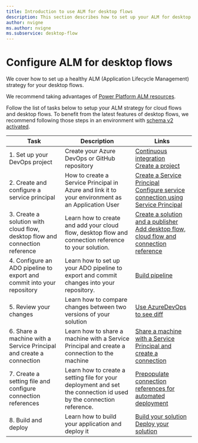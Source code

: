 ```yaml
---
title: Introduction to use ALM for desktop flows
description: This section describes how to set up your ALM for desktop flows.
author: nvigne
ms.author: nvigne
ms.subservice: desktop-flow
---
```


# Configure ALM for desktop flows
We cover how to set up a healthy ALM (Application Lifecycle Management) strategy for your desktop flows.

We recommend taking advantages of [Power Platform ALM resources](/power-platform/alm/).

Follow the list of tasks below to setup your ALM strategy for cloud flows and desktop flows. To benefit from the latest features of desktop flows, we recommend following those steps in an environment with [schema v2 activated](/power-automate/desktop-flows/schema).


| Task  |  Description  | Links |
|-------|---------------|-------|
|1. Set up your DevOps project | Create your Azure DevOps or GitHub repository | [Continuous integration](/power-platform/alm/basics-alm#continuous-integration-and-deployment) <br> [Create a project](/azure/devops/pipelines/get-started/pipelines-sign-up#create-a-project) |
| 2. Create and configure a service principal | How to create a Service Principal in Azure and link it to your environment as an Application User | [Create a Service Principal](/power-automate/desktop-flows/machines-silent-registration) <br>[Configure service connection using Service Principal](/power-platform/alm/devops-build-tools#configure-service-connections-using-a-service-principal)
| 3. Create a solution with cloud flow, desktop flow and connection reference | Learn how to create and add your cloud flow, desktop flow and connection reference to your solution. | [Create a solution and a publisher](/power-platform/alm/solution-concepts-alm#solution-lifecycle) <br> [Add desktop flow, cloud flow and connection reference](./alm-solution.md)|
| 4. Configure an ADO pipeline to export and commit into your repository | Learn how to set up your ADO pipeline to export and commit changes into your repository. | [Build pipeline](/power-platform/alm/devops-build-tool-tasks#build-pipeline-export-solution-from-development)|
| 5. Review your changes | Learn how to compare changes between two versions of your solution | [Use AzureDevOps to see diff](./alm-diff.md) |
| 6. Share a machine with a Service Principal and create a connection | Learn how to share a machine with a Service Principal and create a connection to the machine | [Share a machine with a Service Principal and create a connection](./alm-connection.md)|
| 7. Create a setting file and configure connection references | Learn how to create a setting file for your deployment and set the connection id used by the connection reference. | [Prepopulate connection references for automated deployment](/power-platform/alm/conn-ref-env-variables-build-tools)
| 8. Build and deploy | Learn how to build your application and deploy it | [Build your solution](/power-platform/alm/devops-build-tool-tasks#build-pipeline-build-a-managed-solution) <br> [Deploy your solution](/power-platform/alm/devops-build-tool-tasks#release-pipeline-deploy-to-a-production-environment-prod)|